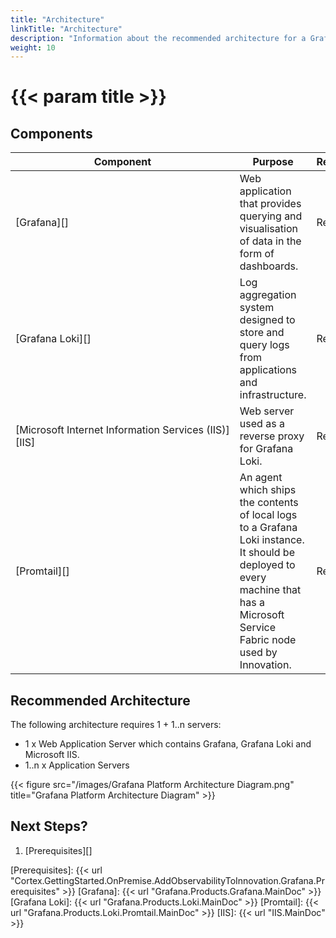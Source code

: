 ```yaml
---
title: "Architecture"
linkTitle: "Architecture"
description: "Information about the recommended architecture for a Grafana platform installation."
weight: 10
---
```


# {{< param title >}}

## Components

| Component | Purpose | Required/Optional |Server Role |
|-----------|---------|----------|------------|
| [Grafana][] | Web application that provides querying and visualisation of data in the form of dashboards. | Required | Web&nbsp;Application&nbsp;Server |
| [Grafana Loki][] | Log aggregation system designed to store and query logs from applications and infrastructure. | Required | Web&nbsp;Application&nbsp;Server |
| [Microsoft&nbsp;Internet&nbsp;Information&nbsp;Services&nbsp;(IIS)][IIS] | Web server used as a reverse proxy for Grafana Loki. | Required | Web&nbsp;Application&nbsp;Server |
| [Promtail][] | An agent which ships the contents of local logs to a Grafana Loki instance. It should be deployed to every machine that has a Microsoft Service Fabric node used by Innovation. | Required | Application&nbsp;Server |

## Recommended Architecture

The following architecture requires 1 + 1..n servers:

* 1 x Web Application Server which contains Grafana, Grafana Loki and Microsoft IIS.
* 1..n x Application Servers

{{< figure src="/images/Grafana Platform Architecture Diagram.png" title="Grafana Platform Architecture Diagram" >}}

## Next Steps?

1. [Prerequisites][]

[Prerequisites]: {{< url "Cortex.GettingStarted.OnPremise.AddObservabilityToInnovation.Grafana.Prerequisites" >}}
[Grafana]: {{< url "Grafana.Products.Grafana.MainDoc" >}}
[Grafana Loki]: {{< url "Grafana.Products.Loki.MainDoc" >}}
[Promtail]: {{< url "Grafana.Products.Loki.Promtail.MainDoc" >}}
[IIS]: {{< url "IIS.MainDoc" >}}

